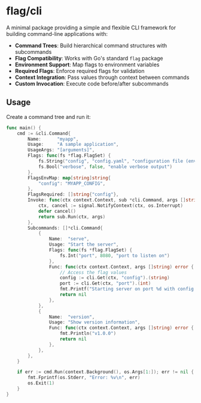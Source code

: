 # flag/cli

A minimal package providing a simple and flexible CLI framework for building command-line applications with:

- **Command Trees**: Build hierarchical command structures with subcommands
- **Flag Compatibility**: Works with Go's standard `flag` package
- **Environment Support**: Map flags to environment variables
- **Required Flags**: Enforce required flags for validation
- **Context Integration**: Pass values through context between commands
- **Custom Invocation**: Execute code before/after subcommands

## Usage

Create a command tree and run it:

```go
func main() {
	cmd := &cli.Command{
		Name:      "myapp",
		Usage:     "A sample application",
		UsageArgs: "[arguments]",
		Flags: func(fs *flag.FlagSet) {
			fs.String("config", "config.yaml", "configuration file (env $MYAPP_CONFIG)")
			fs.Bool("verbose", false, "enable verbose output")
		},
		FlagsEnvMap: map[string]string{
			"config": "MYAPP_CONFIG",
		},
		FlagsRequired: []string{"config"},
		Invoke: func(ctx context.Context, sub *cli.Command, args []string) error {
			ctx, cancel := signal.NotifyContext(ctx, os.Interrupt)
			defer cancel()
			return sub.Run(ctx, args)
		},
		Subcommands: []*cli.Command{
			{
				Name:  "serve",
				Usage: "Start the server",
				Flags: func(fs *flag.FlagSet) {
					fs.Int("port", 8080, "port to listen on")
				},
				Func: func(ctx context.Context, args []string) error {
					// Access the flag values
					config := cli.Get(ctx, "config").(string)
					port := cli.Get(ctx, "port").(int)
					fmt.Printf("Starting server on port %d with config %s\n", port, config)
					return nil
				},
			},
			{
				Name:  "version",
				Usage: "Show version information",
				Func: func(ctx context.Context, args []string) error {
					fmt.Println("v1.0.0")
					return nil
				},
			},
		},
	}

	if err := cmd.Run(context.Background(), os.Args[1:]); err != nil {
		fmt.Fprintf(os.Stderr, "Error: %v\n", err)
		os.Exit(1)
	}
}
```

